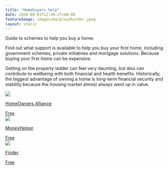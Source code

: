 ```yaml
---
title: "Homebuyers help"
date: 2020-09-01T12:49:27+06:00
featureImage: images/ma/placeholder.jpeg
layout: static
---
```


Guide to schemes to help you buy a home.

Find out what support is available to help you buy your first home, including government schemes, private initiatives and mortgage solutions. Because buying your first home can be expensive.

Getting on the property ladder can feel very daunting, but also can contribute to wellbeing with both financial and health benefits. Historically, the biggest advantage of owning a home is long-term financial security and stability because the housing market almost always went up in value.

<a class="ma-link" href="https://hoa.org.uk/advice/guides-for-homeowners/i-am-buying/what-will-replace-help-to-buy/"><div class="ma-card ma-card-Wealth"><div class="ma-icon"><img src ="/images/Icon-check - wealth - opacity.svg"/></div><div class="ma-name"><p>HomeOwners Alliance</p></div><div class="ma-paid-text"><span>Free</span></div></div></a><a class="ma-link" href="https://www.moneyhelper.org.uk/en/homes/buying-a-home/government-schemes-for-first-time-home-buyers-and-existing-homeowners"><div class="ma-card ma-card-Wealth"><div class="ma-icon"><img src ="/images/Icon-check - wealth - opacity.svg"/></div><div class="ma-name"><p>MoneyHelper</p></div><div class="ma-paid-text"><span>Free</span></div></div></a><a class="ma-link" href="https://www.finder.com/uk/mortgages/first-time-buyer-mortgages"><div class="ma-card ma-card-Wealth"><div class="ma-icon"><img src ="/images/Icon-check - wealth - opacity.svg"/></div><div class="ma-name"><p>Finder</p></div><div class="ma-paid-text"><span>Free</span></div></div></a>  

<br/><br/>






